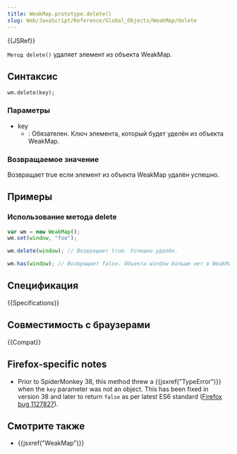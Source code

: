 ```yaml
---
title: WeakMap.prototype.delete()
slug: Web/JavaScript/Reference/Global_Objects/WeakMap/delete
---
```


{{JSRef}}

`Метод delete()` удаляет элемент из объекта WeakMap.

## Синтаксис

```
wm.delete(key);
```

### Параметры

- key
  - : Обязателен. Ключ элемента, который будет уделён из объекта WeakMap.

### Возвращаемое значение

Возвращает true если элемент из объекта WeakMap удалён успешно.

## Примеры

### Использование метода delete

```js
var wm = new WeakMap();
wm.set(window, "foo");

wm.delete(window); // Возвращает true. Успешно удалён.

wm.has(window); // Возвращает false. Объекта window больше нет в WeakMap.
```

## Спецификация

{{Specifications}}

## Совместимость с браузерами

{{Compat}}

## Firefox-specific notes

- Prior to SpiderMonkey 38, this method threw a {{jsxref("TypeError")}} when the `key` parameter was not an object. This has been fixed in version 38 and later to return `false` as per latest ES6 standard ([Firefox bug 1127827](https://bugzil.la/1127827)).

## Смотрите также

- {{jsxref("WeakMap")}}
